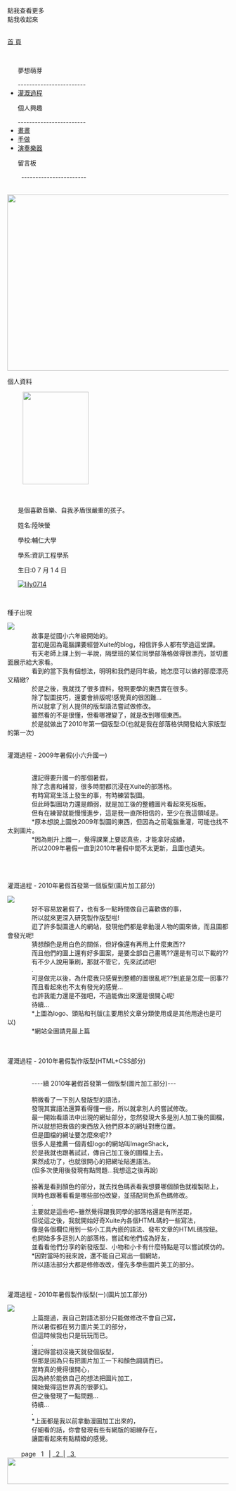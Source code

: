 <script src="https://ajax.googleapis.com/ajax/libs/jquery/3.2.1/jquery.min.js"></script>
<script type="text/javascript"> 
$(document).ready(function() { 
$(".categoryho").click(function(){
   $(".category").css({left:"-20px"});
   $(".categoryho").hide();
   $(".categoryhide").show();
});
$(".categoryhide").click(function(){
   $(".category").css({left:"-200px"});
   $(".categoryhide").hide();
   $(".categoryho").show();
});
$("h1").hide();
});
</script>
 <link href="insidepage.css" rel="stylesheet" type="text/css" media="all"> 
   <body>
   <div class="categoryho">點我查看更多</div>
   <div class="categoryhide">點我收起來</div>
   <div class="category">
   <p id="cat_home"><a href="https://lily0714.github.io/">首 頁</a></p>
   <ul><p class="cat_item">夢想萌芽</p>
------------------------
   <li class="cat_inin"><a href="https://lily0714.github.io/dreamstory">灌溉過程</a></li>
   </ul>
   <ul><p class="cat_item">個人興趣</p>
   ------------------------
   <li class="cat_inin"><a href="https://lily0714.github.io/interest/draw">畫畫</a></li>
   <li class="cat_inin"><a href="https://lily0714.github.io/interest/diy">手做</a></li>
   <li class="cat_inin"><a href="https://lily0714.github.io/interest/music">演奏樂器</a></li>
   </ul>
   <ul><p class="cat_item">留言板</p>
   -----------------------
   </ul>
   </div>
   <div id="bantitle">
   <img id="banner" src="http://lily0714.github.io/20170424改.jpg" width="700" height="400">
  
   </div>
   <div id="WRAPPER">
      <div id="LSIDE">
          <div id="infor">
          <p class="infortitle">個人資料</p>
          <img class="ipic" src="http://lily0714.github.io/20170628.jpg" width="150" height="210">
          <ul><br>
          <p class="icontent">是個喜歡音樂、自我矛盾很嚴重的孩子。</p>
          <p class="icontent">姓名:陸映螢</p>
          <p class="icontent">學校:輔仁大學</p>
          <p class="icontent">學系:資訊工程學系</p>
          <p class="icontent">生日:0 7 月 1 4 日</p>
          <a href="https://github.com/lily0714" target="_blank"><img class="icon" src="https://lily0714.github.io/GitHub-Mark-32px.png" alt="lily0714"></a>
          </ul>
          </div>
      </div>
      <div id="CONTENT">
         <div class="dream1">
         <br>
         <p class="post">種子出現</p>
            <a href="https://lily0714.github.io/seed1.jpg" target="_blank"><img class="post1" src="https://lily0714.github.io/seed1.jpg" ></a>
            <div class="dcontent">
               故事是從國小六年級開始的。<br>
               當初是因為電腦課要經營Xuite的blog，相信許多人都有學過這堂課。<br>
               有天老師上課上到一半說，隔壁班的某位同學部落格做得很漂亮，並切畫面展示給大家看。<br>
               看到的當下我有個想法，明明和我們是同年級，她怎麼可以做的那麼漂亮又精緻?<br>
               於是之後，我就找了很多資料，發現要學的東西實在很多。<br>
               除了製圖技巧，還要會排版呢!感覺真的很困難...<br>
               所以就拿了別人提供的版型語法嘗試做修改。<br>
               雖然看的不是很懂，但看哪裡變了，就是改到哪個東西。<br>
               於是就做出了2010年第一個版型:D(也就是我在部落格供開發給大家版型的第一次)
            </div>
         </div>
         <div class="dream1">
         <br>
         <p class="post">灌溉過程 - 2009年暑假(小六升國一)</p>
            <div class="dcontent">
               還記得要升國一的那個暑假，<br>
               除了念書和補習，很多時間都沉浸在Xuite的部落格。<br>
               有時寫寫生活上發生的事，有時練習製圖。<br>
               &nbsp; &nbsp; &nbsp; &nbsp; &nbsp; &nbsp; &nbsp; 但此時製圖功力還是頗弱，就是加工後的整體圖片看起來死板板。<br>
               但有在練習就能慢慢進步，這是我一直所相信的，至少在我這領域是。<br>
               *原本想說上圖放2009年製圖的東西，但因為之前電腦重灌，可能也找不太到圖片。<br>
               *因為剛升上國一，覺得課業上要認真些，才能拿好成績，<br>
                所以2009年暑假一直到2010年暑假中間不太更新，且圖也遺失。
            </div>
         </div>
         <div class="dream1">
         <br>
         <p class="post">灌溉過程 - 2010年暑假首發第一個版型(圖片加工部分)</p>
            <a href="https://lily0714.github.io/2010seed2.png" target="_blank"><img class="post1" src="https://lily0714.github.io/2010seed2.png" ></a>
            <div class="dcontent">
               好不容易放暑假了，也有多一點時間做自己喜歡做的事，<br>
               所以就來更深入研究製作版型啦!<br>
               逛了許多製圖達人的網站，發現他們都是拿動漫人物的圖來做，而且圖都會發光呢!<br>
               猜想顏色是用白色的關係，但好像還有再用上什麼東西??<br>
               而且他們的圖上還有好多圖案，是要全部自己畫嗎??還是有可以下載的??<br>
               有不少人說用筆刷，那就不管它，先來試試吧!<br>
               .<br>
               可是做完以後，為什麼我只感覺到整體的圖很亂呢??到底是怎麼一回事??<br>
               而且看起來也不太有發光的感覺...<br>
               也許我能力還是不強吧，不過能做出來還是很開心呢!<br>
               待續...<br>
               *上圖為logo、頭貼和刊版(主要用於文章分類使用或是其他用途也是可以)<br>
               *網站全圖請見最上篇
            </div>
         </div>
         <div class="dream1">
         <br>
         <p class="post">灌溉過程 - 2010年暑假製作版型(HTML+CSS部分)</p>
            <div class="dcontent">
               ----續 2010年暑假首發第一個版型(圖片加工部分)---<br><br>
               稍微看了一下別人發版型的語法，<br>
               發現其實語法還算看得懂一些，所以就拿別人的嘗試修改。<br>
               最一開始看語法中出現的網址部分，忽然發現大多是別人加工後的圖檔，<br>
               所以就想把我做的東西放入他們原本的網址對應位置。<br>
               但是圖檔的網址要怎麼來呢??<br>
               很多人是推薦一個青蛙logo的網站叫ImageShack，<br>
               於是我就也跟著試試，傳自己加工後的圖檔上去。<br>
               果然成功了，也就很開心的把網址貼進語法。<br>
               (但多次使用後發現有點問題...我想這之後再說)<br>
               .<br>
               接著是看到顏色的部分，就去找色碼表看我想要哪個顏色就複製貼上，<br>
               同時也跟著看看是哪些部份改變，並搭配同色系色碼修改。<br>
               .<br>
               主要就是這些吧~雖然覺得跟我同學的部落格還是有所差距，<br>
               但從這之後，我就開始好奇Xuite內各個HTML碼的一些寫法，<br>
               像是各個欄位用到一些小工具內嵌的語法、發布文章的HTML碼按鈕。<br>
               也開始多多逛別人的部落格，嘗試和他們成為好友，<br>
               並看看他們分享的新發版型、小物和小卡有什麼特點是可以嘗試模仿的。<br>
               *因對當時的我來說，還不能自己寫出一個網站，<br>
               所以語法部分大都是修修改改，僅先多學些圖片美工的部分。
            </div>
         </div>
         <div class="dream1">
         <br>
         <p class="post">灌溉過程 - 2010年暑假製作版型(一)(圖片加工部分)</p>
<a href="https://lily0714.github.io/2010seed8.png" target="_blank"><img class="post1" src="https://lily0714.github.io/2010seed8.png" ></a>
            <div class="dcontent">
               上篇提過，我自己對語法部分只能做修改不會自己寫，<br>
               所以暑假都在努力圖片美工的部分，<br>
               但這時候我也只是玩玩而已。<br>
               .<br>
               還記得當初沒幾天就發個版型，<br>
               但那是因為只有把圖片加工一下和顏色調調而已。<br>
               當時真的覺得很開心，<br>
               因為終於能依自己的想法把圖片加工，<br>
               開始覺得這世界真的很夢幻。<br>
               但之後發現了一點問題...<br>
               待續...<br>
               .<br>
               *上面都是我以前拿動漫圖加工出來的，<br>
               仔細看的話，你會發現有些有網版的細線存在，<br>
               讓圖看起來有點精緻的感覺。<br>
            </div>
         </div>
         <div class="page">
&nbsp; &nbsp; &nbsp; &nbsp; page &nbsp; 1 &nbsp; | <a href="https://lily0714.github.io/dreamstory2">&nbsp; 2&nbsp; </a> | <a href="https://lily0714.github.io/dreamstory3.html">&nbsp; 3&nbsp; </a> 
         </div>
      </div>   
   </div>
   <div id="FOOTER"> 
      <img src="http://lily0714.github.io/底.png" width="980" height="60">
   </div>
   </body>

